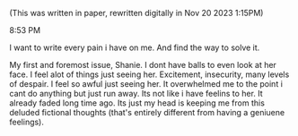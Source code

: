 
(This was written in paper, rewritten digitally in Nov 20 2023 1:15PM)

8:53 PM

I want to write every pain i have on me. And find the way to solve it.

My first and foremost issue, Shanie. I dont have balls to even look at her face. I feel alot of things just seeing her. Excitement, insecurity, many levels of despair. I feel so awful just seeing her. It overwhelmed me to the point i cant do anything but just run away. Its not like i have feelins to her. It already faded long time ago. Its just my head is keeping me from this deluded fictional thoughts (that's entirely different from having a geniuene feelings). 